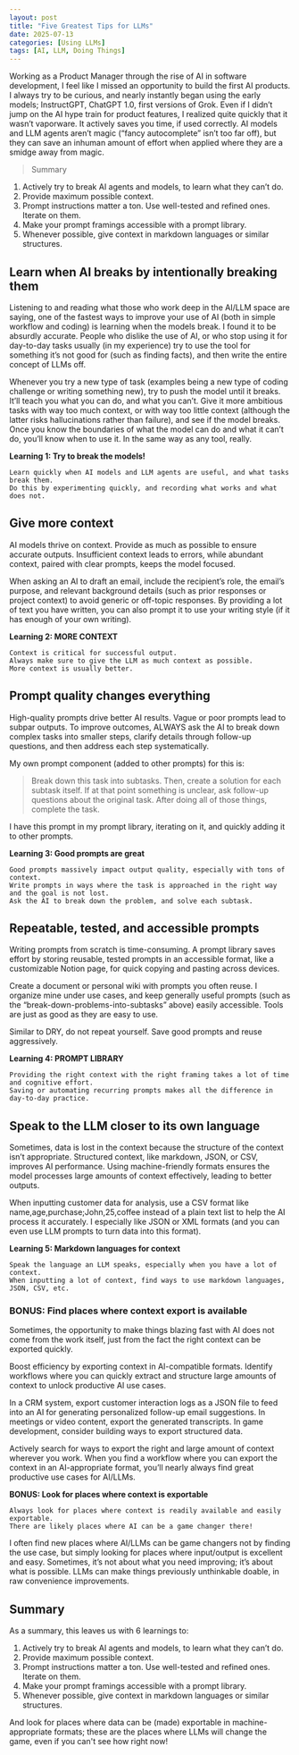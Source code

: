 ```yaml
---
layout: post
title: "Five Greatest Tips for LLMs"
date: 2025-07-13
categories: [Using LLMs]
tags: [AI, LLM, Doing Things]
---
```


Working as a Product Manager through the rise of AI in software development, I feel like I missed an opportunity to build the first AI products. I always try to be curious, and nearly instantly began using the early models; InstructGPT, ChatGPT 1.0, first versions of Grok. Even if I didn’t jump on the AI hype train for product features, I realized quite quickly that it wasn’t vaporware. It actively saves you time, if used correctly. AI models and LLM agents aren’t magic (“fancy autocomplete” isn’t too far off), but they can save an inhuman amount of effort when applied where they are a smidge away from magic.

> Summary
1. Actively try to break AI agents and models, to learn what they can’t do.
2. Provide maximum possible context.
3. Prompt instructions matter a ton. Use well-tested and refined ones. Iterate on them.
4. Make your prompt framings accessible with a prompt library.
5. Whenever possible, give context in markdown languages or similar structures.


## Learn when AI breaks by intentionally breaking them
Listening to and reading what those who work deep in the AI/LLM space are saying, one of the fastest ways to improve your use of AI (both in simple workflow and coding) is learning when the models break. I found it to be absurdly accurate. People who dislike the use of AI, or who stop using it for day-to-day tasks usually (in my experience) try to use the tool for something it’s not good for (such as finding facts), and then write the entire concept of LLMs off.

Whenever you try a new type of task (examples being a new type of coding challenge or writing something new), try to push the model until it breaks. It’ll teach you what you can do, and what you can’t. Give it more ambitious tasks with way too much context, or with way too little context (although the latter risks hallucinations rather than failure), and see if the model breaks. Once you know the boundaries of what the model can do and what it can’t do, you’ll know when to use it. In the same way as any tool, really.

**Learning 1: Try to break the models!**
```text
Learn quickly when AI models and LLM agents are useful, and what tasks break them.
Do this by experimenting quickly, and recording what works and what does not.
```

## Give more context
AI models thrive on context. Provide as much as possible to ensure accurate outputs. Insufficient context leads to errors, while abundant context, paired with clear prompts, keeps the model focused.

When asking an AI to draft an email, include the recipient’s role, the email’s purpose, and relevant background details (such as prior responses or project context) to avoid generic or off-topic responses. By providing a lot of text you have written, you can also prompt it to use your writing style (if it has enough of your own writing).

**Learning 2: MORE CONTEXT**
```text
Context is critical for successful output.
Always make sure to give the LLM as much context as possible.
More context is usually better.
```

## Prompt quality changes everything
High-quality prompts drive better AI results. Vague or poor prompts lead to subpar outputs. To improve outcomes, ALWAYS ask the AI to break down complex tasks into smaller steps, clarify details through follow-up questions, and then address each step systematically.

My own prompt component (added to other prompts) for this is:
>Break down this task into subtasks. Then, create a solution for each subtask itself. If at that point something is unclear, ask follow-up questions about the original task. After doing all of those things, complete the task.

I have this prompt in my prompt library, iterating on it, and quickly adding it to other prompts.


**Learning 3: Good prompts are great**
```text
Good prompts massively impact output quality, especially with tons of context.
Write prompts in ways where the task is approached in the right way and the goal is not lost.
Ask the AI to break down the problem, and solve each subtask.
```


## Repeatable, tested, and accessible prompts

Writing prompts from scratch is time-consuming. A prompt library saves effort by storing reusable, tested prompts in an accessible format, like a customizable Notion page, for quick copying and pasting across devices.

Create a document or personal wiki with prompts you often reuse. I organize mine under use cases, and keep generally useful prompts (such as the “break-down-problems-into-subtasks” above) easily accessible. Tools are just as good as they are easy to use.

Similar to DRY, do not repeat yourself. Save good prompts and reuse aggressively. 


**Learning 4: PROMPT LIBRARY**
```text
Providing the right context with the right framing takes a lot of time and cognitive effort.
Saving or automating recurring prompts makes all the difference in day-to-day practice.
```


## Speak to the LLM closer to its own language

Sometimes, data is lost in the context because the structure of the context isn’t appropriate. Structured context, like markdown, JSON, or CSV, improves AI performance. Using machine-friendly formats ensures the model processes large amounts of context effectively, leading to better outputs.

When inputting customer data for analysis, use a CSV format like name,age,purchase;John,25,coffee instead of a plain text list to help the AI process it accurately. I especially like JSON or XML formats (and you can even use LLM prompts to turn data into this format).


**Learning 5: Markdown languages for context**
```text
Speak the language an LLM speaks, especially when you have a lot of context.
When inputting a lot of context, find ways to use markdown languages, JSON, CSV, etc.
```

### BONUS: Find places where context export is available

Sometimes, the opportunity to make things blazing fast with AI does not come from the work itself, just from the fact the right context can be exported quickly. 

Boost efficiency by exporting context in AI-compatible formats. Identify workflows where you can quickly extract and structure large amounts of context to unlock productive AI use cases. 

In a CRM system, export customer interaction logs as a JSON file to feed into an AI for generating personalized follow-up email suggestions. In meetings or video content, export the generated transcripts. In game development, consider building ways to export structured data.

Actively search for ways to export the right and large amount of context wherever you work. When you find a workflow where you can export the context in an AI-appropriate format, you’ll nearly always find great productive use cases for AI/LLMs.


**BONUS: Look for places where context is exportable**
```text
Always look for places where context is readily available and easily exportable.
There are likely places where AI can be a game changer there!
```

I often find new places where AI/LLMs can be game changers not by finding the use case, but simply looking for places where input/output is excellent and easy. Sometimes, it’s not about what you need improving; it’s about what is possible. LLMs can make things previously unthinkable doable, in raw convenience improvements. 

## Summary
As a summary, this leaves us with 6 learnings to:
1. Actively try to break AI agents and models, to learn what they can’t do.
2. Provide maximum possible context.
3. Prompt instructions matter a ton. Use well-tested and refined ones. Iterate on them.
4. Make your prompt framings accessible with a prompt library.
5. Whenever possible, give context in markdown languages or similar structures.

And look for places where data can be (made) exportable in machine-appropriate formats; these are the places where LLMs will change the game, even if you can't see how right now!

